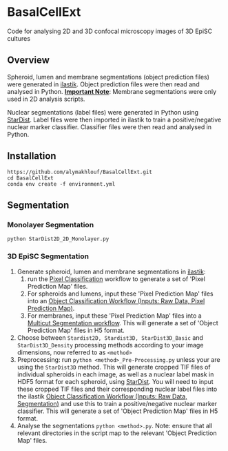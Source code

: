 # BasalCellExt
Code for analysing 2D and 3D confocal microscopy images of 3D EpiSC cultures

## Overview

Spheroid, lumen and membrane segmentations (object prediction files) were generated in [ilastik](https://www.ilastik.org/index.html). Object prediction files were then read and analysed in Python. <ins>**Important Note**</ins>: Membrane segmentations were only used in 2D analysis scripts. 

Nuclear segmentations (label files) were generated in Python using [StarDist](https://github.com/stardist/stardist). Label files were then imported in ilastik to train a positive/negative nuclear marker classifier. Classifier files were then read and analysed in Python.

## Installation

```console
https://github.com/alymakhlouf/BasalCellExt.git
cd BasalCellExt  
conda env create -f environment.yml
```

## Segmentation
### Monolayer Segmentation

```console
python StarDist2D_2D_Monolayer.py
```

### 3D EpiSC Segmentation

1. Generate spheroid, lumen and membrane segmentations in [ilastik](https://www.ilastik.org/index.html):
   1. run the [Pixel Classification](https://www.ilastik.org/documentation/pixelclassification/pixelclassification) workflow to generate a set of 'Pixel Prediction Map' files.
   2. For spheroids and lumens, input these 'Pixel Prediction Map' files into an [Object Classification Workflow (Inputs: Raw Data, Pixel Prediction Map)](https://www.ilastik.org/documentation/objects/objects). 
   3. For membranes, input these 'Pixel Prediction Map' files into a [Multicut Segmentation workflow](https://www.ilastik.org/documentation/multicut/multicut). This will generate a set of 'Object Prediction Map' files in H5 format. 
2. Choose between `Stardist2D, Stardist3D, StarDist3D_Basic` and `StarDist3D_Density` processing methods according to your image dimensions, now referred to as `<method>`
3. Preprocessing: run 
`python <method>_Pre-Processing.py`
unless your are using the `StarDist3D` method. This will generate cropped TIF files of individual spheroids in each image, as well as a nuclear label mask in HDF5 format for each spheroid, using [StarDist](https://github.com/stardist/stardist). You will need to input these cropped TIF files and their corresponding nuclear label files into the ilastik [Object Classification Workflow (Inputs: Raw Data, Segmentation)](https://www.ilastik.org/documentation/objects/objects) and use this to train a positive/negative nuclear marker classifier. This will generate a set of 'Object Prediction Map' files in H5 format.
4. Analyse the segmentations `python <method>.py`. Note: ensure that all relevant directories in the script map to the relevant 'Object Prediction Map' files. 

